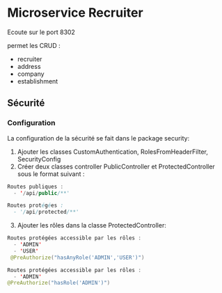 # Microservice Recruiter

Ecoute sur le port 8302

permet les CRUD :
  - recruiter
  - address
  - company
  - establishment

## Sécurité

### Configuration

La configuration de la sécurité se fait dans le package security:

1. Ajouter les classes CustomAuthentication, RolesFromHeaderFilter, SecurityConfig
2. Créer deux classes controller PublicController et ProtectedController sous le format suivant :

```java
Routes publiques :
  - '/api/public/**'

Routes protégées :
  - '/api/protected/**'
```

3. Ajouter les rôles dans la classe ProtectedController:
    
```java
Routes protégées accessible par les rôles :
  - 'ADMIN'
  - 'USER'
 @PreAuthorize("hasAnyRole('ADMIN','USER')")

Routes protégées accessible par les rôles :
  - 'ADMIN'
@PreAuthorize("hasRole('ADMIN')")